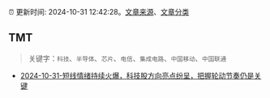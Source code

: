 :alarm_clock: 更新时间: 2024-10-31 12:42:28。[文章来源](/README.md)、[文章分类](/TAGS.md)

## TMT


> 关键字：`科技`、`半导体`、`芯片`、`电信`、`集成电路`、`中国移动`、`中国联通`



- [2024-10-31-短线情绪持续火爆，科技股方向亮点纷呈，把握轮动节奏仍是关键](https://www.cls.cn/detail/1843709) 
